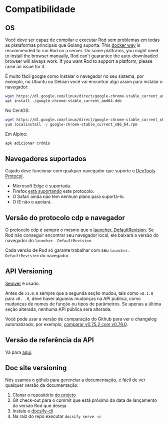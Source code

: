 # Compatibilidade

## OS

Você deve ser capaz de compilar e executar Rod sem problemas em todas as plataformas principais que Golang suporta. This [docker way](/custom-launch.md?id=remotely-manage-the-launcher) is recommended to run Rod on a server. On some platforms, you might need to install the browser manually, Rod can't guarantee the auto-downloaded browser will always work. If you want Rod to support a platform, please raise an issue for it.

É muito fácil google como instalar o navegador no seu sistema, por exemplo, no Ubuntu ou Debian você vai encontrar algo assim para instalar o navegador:

```bash
wget https://dl.google.com/linux/direct/google-chrome-stable_current_amd64.deb
apt install ./google-chrome-stable_current_amd64.deb
```

No CentOS:

```bash
wget https://dl.google.com/linux/direct/google-chrome-stable_current_x86_64.rpm
yum localinstall -y google-chrome-stable_current_x86_64.rpm
```

Em Alpino:

```bash
apk adicionar crómio
```

## Navegadores suportados

Cajado deve funcionar com qualquer navegador que suporte o [DevTools Protocol](https://chromedevtools.github.io/devtools-protocol/).

- Microsoft Edge é suportada.
- Firefox [está suportando](https://wiki.mozilla.org/Remote) este protocolo.
- O Safari ainda não tem nenhum plano para suportá-lo.
- O IE não o apoiará.

## Versão do protocolo cdp e navegador

O protocolo cdp é sempre o mesmo que o [launcher. DefaultRevision](https://pkg.go.dev/github.com/go-rod/rod/lib/launcher#DefaultRevision). Se Rod não conseguir encontrar seu navegador local, ele baixará a versão do navegador do `launcher. DefaultRevision`.

Cada versão de Rod só garante trabalhar com seu `launcher. DefaultRevision` do navegador.

## API Versioning

[Semver](https://semver.org/) é usado.

Antes de `v1.0.0` sempre que a segunda seção mudou, tais como `v0.1.0` para `v0. .0`, deve haver algumas mudanças na API pública, como mudanças de nomes de função ou tipos de parâmetros. Se apenas a última seção alterada, nenhuma API pública será alterada.

Você pode usar a versão de comparação do Github para ver o changelog automatizado, por exemplo, [comparar v0.75.2 com v0.76.0](https://github.com/go-rod/rod/compare/v0.75.2...v0.76.0).

## Versão de referência da API

Vá para [aqui](https://pkg.go.dev/github.com/go-rod/rod?tab=versions).

## Doc site versioning

Nós usamos o github para gerenciar a documentação, é fácil de ver qualquer versão da documentação:

1. Clonar o repositório [do projeto](https://github.com/go-rod/go-rod.github.io.git)
2. Git check-out para o commit que está próximo da data de lançamento da versão Rod que deseja
3. Instale o [docsify-cli](https://docsify.js.org/#/quickstart)
4. Na raiz do repo executar `docsify serve -o`
